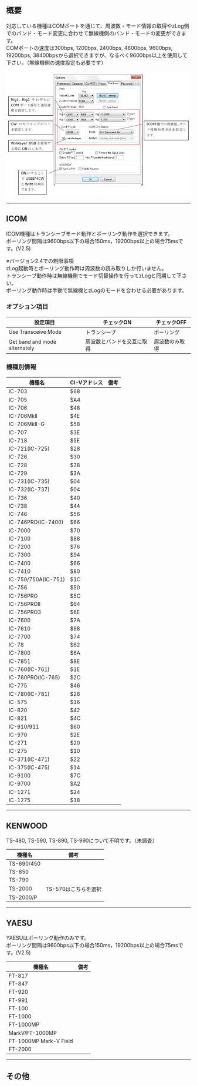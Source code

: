 ## 概要

対応している機種はCOMポートを通じて、周波数・モード情報の取得やzLog側でのバンド・モード変更に合わせて無線機側のバンド・モードの変更ができます。  
COMポートの速度は300bps, 1200bps, 2400bps, 4800bps, 9600bps, 19200bps, 38400bpsから選択できますが、なるべく9600bps以上を使用して下さい。（無線機側の速度設定も必要です）

![設定画面](https://github.com/jr8ppg/zLog/blob/images/rigcontrol.png)


***
## ICOM

ICOM機種はトランシーブモード動作とポーリング動作を選択できます。  
ポーリング間隔は9600bps以下の場合150ms，19200bps以上の場合75msです。(V2.5)  

※バージョン2.4での制限事項  
zLog起動時とポーリング動作時は周波数の読み取りしか行いません。  
トランシーブ動作時は無線機側でモード切替操作を行ってzLogと同期して下さい。  
ポーリング動作時は手動で無線機とzLogのモードを合わせる必要があります。

### オプション項目
|設定項目|チェックON|チェックOFF|
| --- | --- | --- |
|Use Transceive Mode|トランシーブ|ポーリング|
|Get band and mode alternately|周波数とバンドを交互に取得|周波数のみ取得|

### 機種別情報

|機種名|CI-Vアドレス|備考|
| ---- | ---- | ---- |
|IC-703|$68||
|IC-705|$A4||
|IC-706|$48||
|IC-706MkII|$4E||
|IC-706MkII-G|$58||
|IC-707|$3E||
|IC-718|$5E||
|IC-721(IC-725)|$28||
|IC-726|$30||
|IC-728|$38||
|IC-729|$3A||
|IC-731(IC-735)|$04||
|IC-732(IC-737)|$04||
|IC-736|$40||
|IC-738|$44||
|IC-746|$56||
|IC-746PRO(IC-7400)|$66||
|IC-7000|$70||
|IC-7100|$88||
|IC-7200|$76||
|IC-7300|$94||
|IC-7400|$66||
|IC-7410|$80||
|IC-750/750A(IC-751)|$1C||
|IC-756|$50||
|IC-756PRO|$5C||
|IC-756PROII|$64||
|IC-756PRO3|$6E||
|IC-7600|$7A||
|IC-7610|$98||
|IC-7700|$74||
|IC-78|$62||
|IC-7800|$6A||
|IC-7851|$8E||
|IC-760(IC-761)|$1E||
|IC-760PRO(IC-765)|$2C||
|IC-775|$46||
|IC-780(IC-781)|$26||
|IC-575|$16||
|IC-820|$42||
|IC-821|$4C||
|IC-910/911|$60||
|IC-970|$2E||
|IC-271|$20||
|IC-275|$10||
|IC-371(IC-471)|$22||
|IC-375(IC-475)|$14||
|IC-9100|$7C||
|IC-9700|$A2||
|IC-1271|$24||
|IC-1275|$18||

***
## KENWOOD

TS-480, TS-590, TS-890, TS-990について不明です。（未調査）

|機種名|備考|
| ---- | ---- |
|TS-690/450||
|TS-850||
|TS-790||
|TS-2000|TS-570はこちらを選択|
|TS-2000/P||

***
## YAESU

YAESUはポーリング動作のみです。  
ポーリング間隔は9600bps以下の場合150ms，19200bps以上の場合75msです。(V2.5)  

|機種名|備考|
| ---- | ---- |
|FT-817||
|FT-847||
|FT-920||
|FT-991||
|FT-100||
|FT-1000||
|FT-1000MP||
|MarkV/FT-1000MP||
|FT-1000MP Mark-V Field||
|FT-2000||

***
## その他